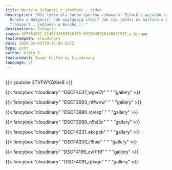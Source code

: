 ```yaml
---
title: Narty w Bułgarii z ziomkami - video
description: "Nie tylko dla fanów sportów zimowych! Filmik z wyjazdu na narty do
  Bansko w Bułgarii! Jak wyglądają stoki? Jak się jeżdzi na nartach w Bansko?
  Transport i jedzenie w Bansko :) "
destinations: Bułgaria
image: 429783551_2144233385916159_5929645920148031917_n_bczqpg
featuredpath: cloudinary
date: 2024-03-02T19:27:02.627Z
type: post
author: Kitty R.
featuredalt: Image hosted by Cloudinary
language: pl
---
```

<br>{{< youtube 2TVFWYQXex8 >}}</br>

{{< fancybox "cloudinary" "DSCF4037_wgvd7r" " " "gallery" >}}

{{< fancybox "cloudinary" "DSCF3993_nffwvw" " " "gallery" >}}

{{< fancybox "cloudinary" "DSCF3990_lcvlzp" " " "gallery" >}}

{{< fancybox "cloudinary" "DSCF3998_n5el3c" " " "gallery" >}}

{{< fancybox "cloudinary" "DSCF4231_ekcpck" " " "gallery" >}}

{{< fancybox "cloudinary" "DSCF4200_fi5asi" " " "gallery" >}}

{{< fancybox "cloudinary" "DSCF4199_cw7rl9" " " "gallery" >}}

{{< fancybox "cloudinary" "DSCF4091_qfisqn" " " "gallery" >}}